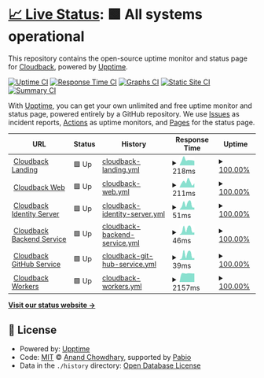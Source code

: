 # [📈 Live Status](https://cloudback.it): <!--live status--> **🟩 All systems operational**

This repository contains the open-source uptime monitor and status page for [Cloudback](https://cloudback.it), powered by [Upptime](https://github.com/upptime/upptime).

[![Uptime CI](https://github.com/cloudback/upptime/workflows/Uptime%20CI/badge.svg)](https://github.com/cloudback/upptime/actions?query=workflow%3A%22Uptime+CI%22)
[![Response Time CI](https://github.com/cloudback/upptime/workflows/Response%20Time%20CI/badge.svg)](https://github.com/cloudback/upptime/actions?query=workflow%3A%22Response+Time+CI%22)
[![Graphs CI](https://github.com/cloudback/upptime/workflows/Graphs%20CI/badge.svg)](https://github.com/cloudback/upptime/actions?query=workflow%3A%22Graphs+CI%22)
[![Static Site CI](https://github.com/cloudback/upptime/workflows/Static%20Site%20CI/badge.svg)](https://github.com/cloudback/upptime/actions?query=workflow%3A%22Static+Site+CI%22)
[![Summary CI](https://github.com/cloudback/upptime/workflows/Summary%20CI/badge.svg)](https://github.com/cloudback/upptime/actions?query=workflow%3A%22Summary+CI%22)

With [Upptime](https://upptime.js.org), you can get your own unlimited and free uptime monitor and status page, powered entirely by a GitHub repository. We use [Issues](https://github.com/cloudback/upptime/issues) as incident reports, [Actions](https://github.com/cloudback/upptime/actions) as uptime monitors, and [Pages](https://cloudback.it) for the status page.

<!--start: status pages-->
<!-- This summary is generated by Upptime (https://github.com/upptime/upptime) -->
<!-- Do not edit this manually, your changes will be overwritten -->
<!-- prettier-ignore -->
| URL | Status | History | Response Time | Uptime |
| --- | ------ | ------- | ------------- | ------ |
| <img alt="" src="https://icons.duckduckgo.com/ip3/cloudback.it.ico" height="13"> [Cloudback Landing](https://cloudback.it) | 🟩 Up | [cloudback-landing.yml](https://github.com/cloudback/status/commits/HEAD/history/cloudback-landing.yml) | <details><summary><img alt="Response time graph" src="./graphs/cloudback-landing/response-time-week.png" height="20"> 218ms</summary><br><a href="https://docs.cloudback.it/history/cloudback-landing"><img alt="Response time 261" src="https://img.shields.io/endpoint?url=https%3A%2F%2Fraw.githubusercontent.com%2Fcloudback%2Fstatus%2FHEAD%2Fapi%2Fcloudback-landing%2Fresponse-time.json"></a><br><a href="https://docs.cloudback.it/history/cloudback-landing"><img alt="24-hour response time 177" src="https://img.shields.io/endpoint?url=https%3A%2F%2Fraw.githubusercontent.com%2Fcloudback%2Fstatus%2FHEAD%2Fapi%2Fcloudback-landing%2Fresponse-time-day.json"></a><br><a href="https://docs.cloudback.it/history/cloudback-landing"><img alt="7-day response time 218" src="https://img.shields.io/endpoint?url=https%3A%2F%2Fraw.githubusercontent.com%2Fcloudback%2Fstatus%2FHEAD%2Fapi%2Fcloudback-landing%2Fresponse-time-week.json"></a><br><a href="https://docs.cloudback.it/history/cloudback-landing"><img alt="30-day response time 291" src="https://img.shields.io/endpoint?url=https%3A%2F%2Fraw.githubusercontent.com%2Fcloudback%2Fstatus%2FHEAD%2Fapi%2Fcloudback-landing%2Fresponse-time-month.json"></a><br><a href="https://docs.cloudback.it/history/cloudback-landing"><img alt="1-year response time 261" src="https://img.shields.io/endpoint?url=https%3A%2F%2Fraw.githubusercontent.com%2Fcloudback%2Fstatus%2FHEAD%2Fapi%2Fcloudback-landing%2Fresponse-time-year.json"></a></details> | <details><summary><a href="https://docs.cloudback.it/history/cloudback-landing">100.00%</a></summary><a href="https://docs.cloudback.it/history/cloudback-landing"><img alt="All-time uptime 100.00%" src="https://img.shields.io/endpoint?url=https%3A%2F%2Fraw.githubusercontent.com%2Fcloudback%2Fstatus%2FHEAD%2Fapi%2Fcloudback-landing%2Fuptime.json"></a><br><a href="https://docs.cloudback.it/history/cloudback-landing"><img alt="24-hour uptime 100.00%" src="https://img.shields.io/endpoint?url=https%3A%2F%2Fraw.githubusercontent.com%2Fcloudback%2Fstatus%2FHEAD%2Fapi%2Fcloudback-landing%2Fuptime-day.json"></a><br><a href="https://docs.cloudback.it/history/cloudback-landing"><img alt="7-day uptime 100.00%" src="https://img.shields.io/endpoint?url=https%3A%2F%2Fraw.githubusercontent.com%2Fcloudback%2Fstatus%2FHEAD%2Fapi%2Fcloudback-landing%2Fuptime-week.json"></a><br><a href="https://docs.cloudback.it/history/cloudback-landing"><img alt="30-day uptime 100.00%" src="https://img.shields.io/endpoint?url=https%3A%2F%2Fraw.githubusercontent.com%2Fcloudback%2Fstatus%2FHEAD%2Fapi%2Fcloudback-landing%2Fuptime-month.json"></a><br><a href="https://docs.cloudback.it/history/cloudback-landing"><img alt="1-year uptime 100.00%" src="https://img.shields.io/endpoint?url=https%3A%2F%2Fraw.githubusercontent.com%2Fcloudback%2Fstatus%2FHEAD%2Fapi%2Fcloudback-landing%2Fuptime-year.json"></a></details>
| <img alt="" src="https://icons.duckduckgo.com/ip3/app.cloudback.it.ico" height="13"> [Cloudback Web](https://app.cloudback.it/health) | 🟩 Up | [cloudback-web.yml](https://github.com/cloudback/status/commits/HEAD/history/cloudback-web.yml) | <details><summary><img alt="Response time graph" src="./graphs/cloudback-web/response-time-week.png" height="20"> 211ms</summary><br><a href="https://docs.cloudback.it/history/cloudback-web"><img alt="Response time 384" src="https://img.shields.io/endpoint?url=https%3A%2F%2Fraw.githubusercontent.com%2Fcloudback%2Fstatus%2FHEAD%2Fapi%2Fcloudback-web%2Fresponse-time.json"></a><br><a href="https://docs.cloudback.it/history/cloudback-web"><img alt="24-hour response time 162" src="https://img.shields.io/endpoint?url=https%3A%2F%2Fraw.githubusercontent.com%2Fcloudback%2Fstatus%2FHEAD%2Fapi%2Fcloudback-web%2Fresponse-time-day.json"></a><br><a href="https://docs.cloudback.it/history/cloudback-web"><img alt="7-day response time 211" src="https://img.shields.io/endpoint?url=https%3A%2F%2Fraw.githubusercontent.com%2Fcloudback%2Fstatus%2FHEAD%2Fapi%2Fcloudback-web%2Fresponse-time-week.json"></a><br><a href="https://docs.cloudback.it/history/cloudback-web"><img alt="30-day response time 192" src="https://img.shields.io/endpoint?url=https%3A%2F%2Fraw.githubusercontent.com%2Fcloudback%2Fstatus%2FHEAD%2Fapi%2Fcloudback-web%2Fresponse-time-month.json"></a><br><a href="https://docs.cloudback.it/history/cloudback-web"><img alt="1-year response time 384" src="https://img.shields.io/endpoint?url=https%3A%2F%2Fraw.githubusercontent.com%2Fcloudback%2Fstatus%2FHEAD%2Fapi%2Fcloudback-web%2Fresponse-time-year.json"></a></details> | <details><summary><a href="https://docs.cloudback.it/history/cloudback-web">100.00%</a></summary><a href="https://docs.cloudback.it/history/cloudback-web"><img alt="All-time uptime 99.46%" src="https://img.shields.io/endpoint?url=https%3A%2F%2Fraw.githubusercontent.com%2Fcloudback%2Fstatus%2FHEAD%2Fapi%2Fcloudback-web%2Fuptime.json"></a><br><a href="https://docs.cloudback.it/history/cloudback-web"><img alt="24-hour uptime 100.00%" src="https://img.shields.io/endpoint?url=https%3A%2F%2Fraw.githubusercontent.com%2Fcloudback%2Fstatus%2FHEAD%2Fapi%2Fcloudback-web%2Fuptime-day.json"></a><br><a href="https://docs.cloudback.it/history/cloudback-web"><img alt="7-day uptime 100.00%" src="https://img.shields.io/endpoint?url=https%3A%2F%2Fraw.githubusercontent.com%2Fcloudback%2Fstatus%2FHEAD%2Fapi%2Fcloudback-web%2Fuptime-week.json"></a><br><a href="https://docs.cloudback.it/history/cloudback-web"><img alt="30-day uptime 100.00%" src="https://img.shields.io/endpoint?url=https%3A%2F%2Fraw.githubusercontent.com%2Fcloudback%2Fstatus%2FHEAD%2Fapi%2Fcloudback-web%2Fuptime-month.json"></a><br><a href="https://docs.cloudback.it/history/cloudback-web"><img alt="1-year uptime 99.46%" src="https://img.shields.io/endpoint?url=https%3A%2F%2Fraw.githubusercontent.com%2Fcloudback%2Fstatus%2FHEAD%2Fapi%2Fcloudback-web%2Fuptime-year.json"></a></details>
| <img alt="" src="https://icons.duckduckgo.com/ip3/app.cloudback.it.ico" height="13"> [Cloudback Identity Server](https://app.cloudback.it/identity/health) | 🟩 Up | [cloudback-identity-server.yml](https://github.com/cloudback/status/commits/HEAD/history/cloudback-identity-server.yml) | <details><summary><img alt="Response time graph" src="./graphs/cloudback-identity-server/response-time-week.png" height="20"> 51ms</summary><br><a href="https://docs.cloudback.it/history/cloudback-identity-server"><img alt="Response time 355" src="https://img.shields.io/endpoint?url=https%3A%2F%2Fraw.githubusercontent.com%2Fcloudback%2Fstatus%2FHEAD%2Fapi%2Fcloudback-identity-server%2Fresponse-time.json"></a><br><a href="https://docs.cloudback.it/history/cloudback-identity-server"><img alt="24-hour response time 20" src="https://img.shields.io/endpoint?url=https%3A%2F%2Fraw.githubusercontent.com%2Fcloudback%2Fstatus%2FHEAD%2Fapi%2Fcloudback-identity-server%2Fresponse-time-day.json"></a><br><a href="https://docs.cloudback.it/history/cloudback-identity-server"><img alt="7-day response time 51" src="https://img.shields.io/endpoint?url=https%3A%2F%2Fraw.githubusercontent.com%2Fcloudback%2Fstatus%2FHEAD%2Fapi%2Fcloudback-identity-server%2Fresponse-time-week.json"></a><br><a href="https://docs.cloudback.it/history/cloudback-identity-server"><img alt="30-day response time 35" src="https://img.shields.io/endpoint?url=https%3A%2F%2Fraw.githubusercontent.com%2Fcloudback%2Fstatus%2FHEAD%2Fapi%2Fcloudback-identity-server%2Fresponse-time-month.json"></a><br><a href="https://docs.cloudback.it/history/cloudback-identity-server"><img alt="1-year response time 355" src="https://img.shields.io/endpoint?url=https%3A%2F%2Fraw.githubusercontent.com%2Fcloudback%2Fstatus%2FHEAD%2Fapi%2Fcloudback-identity-server%2Fresponse-time-year.json"></a></details> | <details><summary><a href="https://docs.cloudback.it/history/cloudback-identity-server">100.00%</a></summary><a href="https://docs.cloudback.it/history/cloudback-identity-server"><img alt="All-time uptime 99.51%" src="https://img.shields.io/endpoint?url=https%3A%2F%2Fraw.githubusercontent.com%2Fcloudback%2Fstatus%2FHEAD%2Fapi%2Fcloudback-identity-server%2Fuptime.json"></a><br><a href="https://docs.cloudback.it/history/cloudback-identity-server"><img alt="24-hour uptime 100.00%" src="https://img.shields.io/endpoint?url=https%3A%2F%2Fraw.githubusercontent.com%2Fcloudback%2Fstatus%2FHEAD%2Fapi%2Fcloudback-identity-server%2Fuptime-day.json"></a><br><a href="https://docs.cloudback.it/history/cloudback-identity-server"><img alt="7-day uptime 100.00%" src="https://img.shields.io/endpoint?url=https%3A%2F%2Fraw.githubusercontent.com%2Fcloudback%2Fstatus%2FHEAD%2Fapi%2Fcloudback-identity-server%2Fuptime-week.json"></a><br><a href="https://docs.cloudback.it/history/cloudback-identity-server"><img alt="30-day uptime 100.00%" src="https://img.shields.io/endpoint?url=https%3A%2F%2Fraw.githubusercontent.com%2Fcloudback%2Fstatus%2FHEAD%2Fapi%2Fcloudback-identity-server%2Fuptime-month.json"></a><br><a href="https://docs.cloudback.it/history/cloudback-identity-server"><img alt="1-year uptime 99.51%" src="https://img.shields.io/endpoint?url=https%3A%2F%2Fraw.githubusercontent.com%2Fcloudback%2Fstatus%2FHEAD%2Fapi%2Fcloudback-identity-server%2Fuptime-year.json"></a></details>
| <img alt="" src="https://icons.duckduckgo.com/ip3/app.cloudback.it.ico" height="13"> [Cloudback Backend Service](https://app.cloudback.it/api/health) | 🟩 Up | [cloudback-backend-service.yml](https://github.com/cloudback/status/commits/HEAD/history/cloudback-backend-service.yml) | <details><summary><img alt="Response time graph" src="./graphs/cloudback-backend-service/response-time-week.png" height="20"> 46ms</summary><br><a href="https://docs.cloudback.it/history/cloudback-backend-service"><img alt="Response time 46" src="https://img.shields.io/endpoint?url=https%3A%2F%2Fraw.githubusercontent.com%2Fcloudback%2Fstatus%2FHEAD%2Fapi%2Fcloudback-backend-service%2Fresponse-time.json"></a><br><a href="https://docs.cloudback.it/history/cloudback-backend-service"><img alt="24-hour response time 20" src="https://img.shields.io/endpoint?url=https%3A%2F%2Fraw.githubusercontent.com%2Fcloudback%2Fstatus%2FHEAD%2Fapi%2Fcloudback-backend-service%2Fresponse-time-day.json"></a><br><a href="https://docs.cloudback.it/history/cloudback-backend-service"><img alt="7-day response time 46" src="https://img.shields.io/endpoint?url=https%3A%2F%2Fraw.githubusercontent.com%2Fcloudback%2Fstatus%2FHEAD%2Fapi%2Fcloudback-backend-service%2Fresponse-time-week.json"></a><br><a href="https://docs.cloudback.it/history/cloudback-backend-service"><img alt="30-day response time 34" src="https://img.shields.io/endpoint?url=https%3A%2F%2Fraw.githubusercontent.com%2Fcloudback%2Fstatus%2FHEAD%2Fapi%2Fcloudback-backend-service%2Fresponse-time-month.json"></a><br><a href="https://docs.cloudback.it/history/cloudback-backend-service"><img alt="1-year response time 46" src="https://img.shields.io/endpoint?url=https%3A%2F%2Fraw.githubusercontent.com%2Fcloudback%2Fstatus%2FHEAD%2Fapi%2Fcloudback-backend-service%2Fresponse-time-year.json"></a></details> | <details><summary><a href="https://docs.cloudback.it/history/cloudback-backend-service">100.00%</a></summary><a href="https://docs.cloudback.it/history/cloudback-backend-service"><img alt="All-time uptime 99.50%" src="https://img.shields.io/endpoint?url=https%3A%2F%2Fraw.githubusercontent.com%2Fcloudback%2Fstatus%2FHEAD%2Fapi%2Fcloudback-backend-service%2Fuptime.json"></a><br><a href="https://docs.cloudback.it/history/cloudback-backend-service"><img alt="24-hour uptime 100.00%" src="https://img.shields.io/endpoint?url=https%3A%2F%2Fraw.githubusercontent.com%2Fcloudback%2Fstatus%2FHEAD%2Fapi%2Fcloudback-backend-service%2Fuptime-day.json"></a><br><a href="https://docs.cloudback.it/history/cloudback-backend-service"><img alt="7-day uptime 100.00%" src="https://img.shields.io/endpoint?url=https%3A%2F%2Fraw.githubusercontent.com%2Fcloudback%2Fstatus%2FHEAD%2Fapi%2Fcloudback-backend-service%2Fuptime-week.json"></a><br><a href="https://docs.cloudback.it/history/cloudback-backend-service"><img alt="30-day uptime 100.00%" src="https://img.shields.io/endpoint?url=https%3A%2F%2Fraw.githubusercontent.com%2Fcloudback%2Fstatus%2FHEAD%2Fapi%2Fcloudback-backend-service%2Fuptime-month.json"></a><br><a href="https://docs.cloudback.it/history/cloudback-backend-service"><img alt="1-year uptime 99.50%" src="https://img.shields.io/endpoint?url=https%3A%2F%2Fraw.githubusercontent.com%2Fcloudback%2Fstatus%2FHEAD%2Fapi%2Fcloudback-backend-service%2Fuptime-year.json"></a></details>
| <img alt="" src="https://icons.duckduckgo.com/ip3/app.cloudback.it.ico" height="13"> [Cloudback GitHub Service](https://app.cloudback.it/github/health) | 🟩 Up | [cloudback-git-hub-service.yml](https://github.com/cloudback/status/commits/HEAD/history/cloudback-git-hub-service.yml) | <details><summary><img alt="Response time graph" src="./graphs/cloudback-git-hub-service/response-time-week.png" height="20"> 39ms</summary><br><a href="https://docs.cloudback.it/history/cloudback-git-hub-service"><img alt="Response time 35" src="https://img.shields.io/endpoint?url=https%3A%2F%2Fraw.githubusercontent.com%2Fcloudback%2Fstatus%2FHEAD%2Fapi%2Fcloudback-git-hub-service%2Fresponse-time.json"></a><br><a href="https://docs.cloudback.it/history/cloudback-git-hub-service"><img alt="24-hour response time 15" src="https://img.shields.io/endpoint?url=https%3A%2F%2Fraw.githubusercontent.com%2Fcloudback%2Fstatus%2FHEAD%2Fapi%2Fcloudback-git-hub-service%2Fresponse-time-day.json"></a><br><a href="https://docs.cloudback.it/history/cloudback-git-hub-service"><img alt="7-day response time 39" src="https://img.shields.io/endpoint?url=https%3A%2F%2Fraw.githubusercontent.com%2Fcloudback%2Fstatus%2FHEAD%2Fapi%2Fcloudback-git-hub-service%2Fresponse-time-week.json"></a><br><a href="https://docs.cloudback.it/history/cloudback-git-hub-service"><img alt="30-day response time 27" src="https://img.shields.io/endpoint?url=https%3A%2F%2Fraw.githubusercontent.com%2Fcloudback%2Fstatus%2FHEAD%2Fapi%2Fcloudback-git-hub-service%2Fresponse-time-month.json"></a><br><a href="https://docs.cloudback.it/history/cloudback-git-hub-service"><img alt="1-year response time 35" src="https://img.shields.io/endpoint?url=https%3A%2F%2Fraw.githubusercontent.com%2Fcloudback%2Fstatus%2FHEAD%2Fapi%2Fcloudback-git-hub-service%2Fresponse-time-year.json"></a></details> | <details><summary><a href="https://docs.cloudback.it/history/cloudback-git-hub-service">100.00%</a></summary><a href="https://docs.cloudback.it/history/cloudback-git-hub-service"><img alt="All-time uptime 99.97%" src="https://img.shields.io/endpoint?url=https%3A%2F%2Fraw.githubusercontent.com%2Fcloudback%2Fstatus%2FHEAD%2Fapi%2Fcloudback-git-hub-service%2Fuptime.json"></a><br><a href="https://docs.cloudback.it/history/cloudback-git-hub-service"><img alt="24-hour uptime 100.00%" src="https://img.shields.io/endpoint?url=https%3A%2F%2Fraw.githubusercontent.com%2Fcloudback%2Fstatus%2FHEAD%2Fapi%2Fcloudback-git-hub-service%2Fuptime-day.json"></a><br><a href="https://docs.cloudback.it/history/cloudback-git-hub-service"><img alt="7-day uptime 100.00%" src="https://img.shields.io/endpoint?url=https%3A%2F%2Fraw.githubusercontent.com%2Fcloudback%2Fstatus%2FHEAD%2Fapi%2Fcloudback-git-hub-service%2Fuptime-week.json"></a><br><a href="https://docs.cloudback.it/history/cloudback-git-hub-service"><img alt="30-day uptime 100.00%" src="https://img.shields.io/endpoint?url=https%3A%2F%2Fraw.githubusercontent.com%2Fcloudback%2Fstatus%2FHEAD%2Fapi%2Fcloudback-git-hub-service%2Fuptime-month.json"></a><br><a href="https://docs.cloudback.it/history/cloudback-git-hub-service"><img alt="1-year uptime 99.97%" src="https://img.shields.io/endpoint?url=https%3A%2F%2Fraw.githubusercontent.com%2Fcloudback%2Fstatus%2FHEAD%2Fapi%2Fcloudback-git-hub-service%2Fuptime-year.json"></a></details>
| <img alt="" src="https://icons.duckduckgo.com/ip3/app.cloudback.it.ico" height="13"> [Cloudback Workers](https://app.cloudback.it/health-workers) | 🟩 Up | [cloudback-workers.yml](https://github.com/cloudback/status/commits/HEAD/history/cloudback-workers.yml) | <details><summary><img alt="Response time graph" src="./graphs/cloudback-workers/response-time-week.png" height="20"> 2157ms</summary><br><a href="https://docs.cloudback.it/history/cloudback-workers"><img alt="Response time 2281" src="https://img.shields.io/endpoint?url=https%3A%2F%2Fraw.githubusercontent.com%2Fcloudback%2Fstatus%2FHEAD%2Fapi%2Fcloudback-workers%2Fresponse-time.json"></a><br><a href="https://docs.cloudback.it/history/cloudback-workers"><img alt="24-hour response time 2134" src="https://img.shields.io/endpoint?url=https%3A%2F%2Fraw.githubusercontent.com%2Fcloudback%2Fstatus%2FHEAD%2Fapi%2Fcloudback-workers%2Fresponse-time-day.json"></a><br><a href="https://docs.cloudback.it/history/cloudback-workers"><img alt="7-day response time 2157" src="https://img.shields.io/endpoint?url=https%3A%2F%2Fraw.githubusercontent.com%2Fcloudback%2Fstatus%2FHEAD%2Fapi%2Fcloudback-workers%2Fresponse-time-week.json"></a><br><a href="https://docs.cloudback.it/history/cloudback-workers"><img alt="30-day response time 2153" src="https://img.shields.io/endpoint?url=https%3A%2F%2Fraw.githubusercontent.com%2Fcloudback%2Fstatus%2FHEAD%2Fapi%2Fcloudback-workers%2Fresponse-time-month.json"></a><br><a href="https://docs.cloudback.it/history/cloudback-workers"><img alt="1-year response time 2281" src="https://img.shields.io/endpoint?url=https%3A%2F%2Fraw.githubusercontent.com%2Fcloudback%2Fstatus%2FHEAD%2Fapi%2Fcloudback-workers%2Fresponse-time-year.json"></a></details> | <details><summary><a href="https://docs.cloudback.it/history/cloudback-workers">100.00%</a></summary><a href="https://docs.cloudback.it/history/cloudback-workers"><img alt="All-time uptime 99.58%" src="https://img.shields.io/endpoint?url=https%3A%2F%2Fraw.githubusercontent.com%2Fcloudback%2Fstatus%2FHEAD%2Fapi%2Fcloudback-workers%2Fuptime.json"></a><br><a href="https://docs.cloudback.it/history/cloudback-workers"><img alt="24-hour uptime 100.00%" src="https://img.shields.io/endpoint?url=https%3A%2F%2Fraw.githubusercontent.com%2Fcloudback%2Fstatus%2FHEAD%2Fapi%2Fcloudback-workers%2Fuptime-day.json"></a><br><a href="https://docs.cloudback.it/history/cloudback-workers"><img alt="7-day uptime 100.00%" src="https://img.shields.io/endpoint?url=https%3A%2F%2Fraw.githubusercontent.com%2Fcloudback%2Fstatus%2FHEAD%2Fapi%2Fcloudback-workers%2Fuptime-week.json"></a><br><a href="https://docs.cloudback.it/history/cloudback-workers"><img alt="30-day uptime 100.00%" src="https://img.shields.io/endpoint?url=https%3A%2F%2Fraw.githubusercontent.com%2Fcloudback%2Fstatus%2FHEAD%2Fapi%2Fcloudback-workers%2Fuptime-month.json"></a><br><a href="https://docs.cloudback.it/history/cloudback-workers"><img alt="1-year uptime 99.58%" src="https://img.shields.io/endpoint?url=https%3A%2F%2Fraw.githubusercontent.com%2Fcloudback%2Fstatus%2FHEAD%2Fapi%2Fcloudback-workers%2Fuptime-year.json"></a></details>

<!--end: status pages-->

[**Visit our status website →**](https://cloudback.it)

## 📄 License

- Powered by: [Upptime](https://github.com/upptime/upptime)
- Code: [MIT](./LICENSE) © [Anand Chowdhary](https://anandchowdhary.com), supported by [Pabio](https://pabio.com)
- Data in the `./history` directory: [Open Database License](https://opendatacommons.org/licenses/odbl/1-0/)
